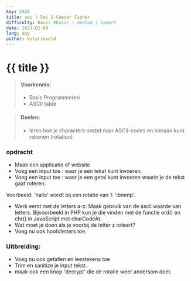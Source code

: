 ```yaml
---
key: 2426
title: sec | Sec 1-Caesar Cipher
difficulty: basic #basic | medium | expert
date: 2023-02-09
lang: any
author: kstarreveld
---
```



# {{ title }}

> #### Voorkennis:  
> * Basis Programmeren 
> * ASCII table

> #### Doelen:  
> * leren hoe je characters omzet naar ASCII-codes en hieraan kunt rekenen (rotation)


### opdracht
* Maak een applicatie of website 
* Voeg een input toe :  waar je een tekst kunt invoeren.
* Voeg een input toe :  waar je een getal kunt invoeren waarin je de tekst gaat roteren.

Voorbeeld: 'hallo' wordt bij een rotatie van 1: 'ibmmp'.


* Werk eerst met de letters a-z. Maak gebruik van de ascii waarde van letters. Bijvoorbeeld in PHP kun je die vinden met de functie ord() en chr() in JavaScript met charCodeAt. 
* Wat moet je doen als je voorbij de letter z roteert?
* Voeg nu ook hoofdletters toe.

### Uitbreiding:
* Voeg nu ook getallen en leestekens toe 
* Trim en sanitize je input tekst.
* maak ook een knop 'decrypt' die de rotatie weer andersom doet. 
